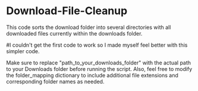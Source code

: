 # Download-File-Cleanup
This code sorts the download folder into several directories with all downloaded files currently within the downloads folder. 

#I couldn't get the first code to work so I made myself feel better with this simpler code. 

Make sure to replace "path_to_your_downloads_folder" with the actual path to your Downloads folder before running the script. Also, feel free to modify the folder_mapping dictionary to include additional file extensions and corresponding folder names as needed.
